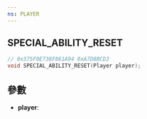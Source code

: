 ```yaml
---
ns: PLAYER
---
```

## SPECIAL_ABILITY_RESET

```c
// 0x375F0E738F861A94 0xA7D8BCD3
void SPECIAL_ABILITY_RESET(Player player);
```


## 參數
* **player**: 

